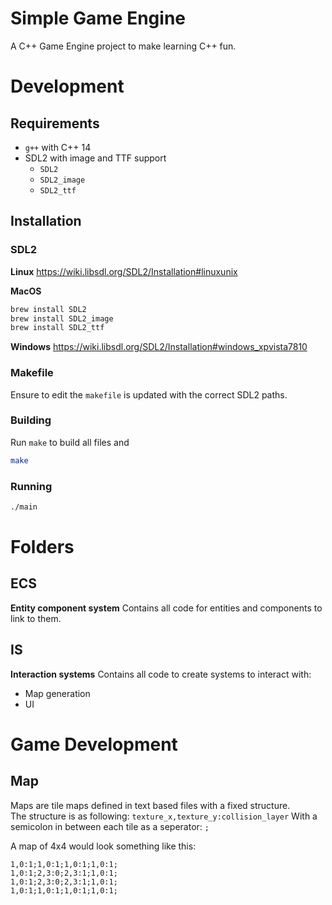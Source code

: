 # Simple Game Engine
A C++ Game Engine project to make learning C++ fun.


# Development
## Requirements

- `g++` with C++ 14
- SDL2 with image and TTF support
    - `SDL2`
    - `SDL2_image`
    - `SDL2_ttf`

## Installation

### SDL2

__Linux__
https://wiki.libsdl.org/SDL2/Installation#linuxunix

__MacOS__
```bash
brew install SDL2
brew install SDL2_image
brew install SDL2_ttf
```

__Windows__
https://wiki.libsdl.org/SDL2/Installation#windows_xpvista7810


### Makefile
Ensure to edit the `makefile` is updated with the correct SDL2 paths.


### Building

Run `make` to build all files and 

```bash
make
```

### Running
```bash
./main
```




# Folders

## ECS
__Entity component system__
Contains all code for entities and components to link to them.

## IS
__Interaction systems__
Contains all code to create systems to interact with:
- Map generation
- UI






# Game Development

## Map

Maps are tile maps defined in text based files with a fixed structure. \
The structure is as following: `texture_x,texture_y:collision_layer`
With a semicolon in between each tile as a seperator: `;`

A map of 4x4 would look something like this:
```
1,0:1;1,0:1;1,0:1;1,0:1;
1,0:1;2,3:0;2,3:1;1,0:1;
1,0:1;2,3:0;2,3:1;1,0:1;
1,0:1;1,0:1;1,0:1;1,0:1;
```
